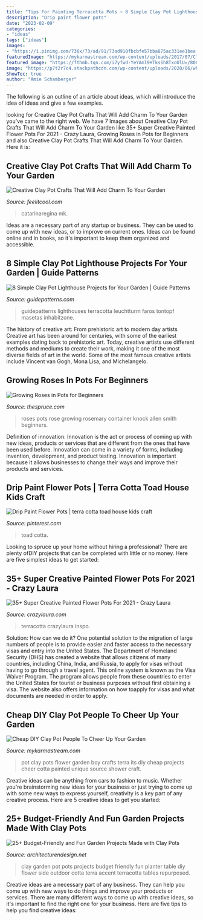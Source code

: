 ```yaml
---
title: "Tips For Painting Terracotta Pots ~ 8 Simple Clay Pot Lighthouse Projects For Your Garden"
description: "Drip paint flower pots"
date: "2023-02-09"
categories:
- "ideas"
tags: ["ideas"]
images:
- "https://i.pinimg.com/736x/73/ad/91/73ad910fbcbfe57bba875ac331ee1bea.jpg"
featuredImage: "https://mykarmastream.com/wp-content/uploads/2017/07/Clay-Pot-People-7-535x673.jpg"
featured_image: "https://fthmb.tqn.com/i7yfwd-YeYAml9HTksSh8TxoUlU=/800x713/filters:fill(auto,1)/knockoutrosePAS-56a1be593df78cf7726d8d22.jpg"
image: "https://p7t2r7c4.stackpathcdn.com/wp-content/uploads/2020/06/white-painted-clay-pot-inspo.jpg"
ShowToc: true
author: "Amie Schamberger"
---
```



The following is an outline of an article about ideas, which will introduce the idea of ideas and give a few examples.

	

		
looking for Creative Clay Pot Crafts That Will Add Charm To Your Garden you've came to the right web. We have 7 Images about Creative Clay Pot Crafts That Will Add Charm To Your Garden like 35+ Super Creative Painted Flower Pots For 2021 - Crazy Laura, Growing Roses in Pots for Beginners and also Creative Clay Pot Crafts That Will Add Charm To Your Garden. Here it is:
		
    
## Creative Clay Pot Crafts That Will Add Charm To Your Garden

<img loading=lazy src="https://feelitcool.com/wp-content/uploads/2016/05/78625e54cf1f8531b7a48822a7357aef.jpg" onerror="this.onerror=null;this.src='https://tse4.mm.bing.net/th?id=OIP.JhmfPqyn_ml5TkYcuNGvkAHaKS&amp;pid=15.1';" alt="Creative Clay Pot Crafts That Will Add Charm To Your Garden">

_Source: feelitcool.com_

>catarinaregina mk. 

	

Ideas are a necessary part of any startup or business. They can be used to come up with new ideas, or to improve on current ones. Ideas can be found online and in books, so it's important to keep them organized and accessible.

    
## 8 Simple Clay Pot Lighthouse Projects For Your Garden | Guide Patterns

<img loading=lazy src="https://www.guidepatterns.com/wp-content/uploads/2016/08/Clay-Pot-Lighthouse-Tutorial.jpg" onerror="this.onerror=null;this.src='https://tse3.mm.bing.net/th?id=OIP.D0dyXrX0OZ_fgw2mex7fMAHaNI&amp;pid=15.1';" alt="8 Simple Clay Pot Lighthouse Projects for Your Garden | Guide Patterns">

_Source: guidepatterns.com_

>guidepatterns lighthouses terracotta leuchtturm faros tontopf masetas inhabitzone. 

	

The history of creative art: From prehistoric art to modern day artists
Creative art has been around for centuries, with some of the earliest examples dating back to prehistoric art. Today, creative artists use different methods and mediums to create their work, making it one of the most diverse fields of art in the world. Some of the most famous creative artists include Vincent van Gogh, Mona Lisa, and Michelangelo.

    
## Growing Roses In Pots For Beginners

<img loading=lazy src="https://fthmb.tqn.com/i7yfwd-YeYAml9HTksSh8TxoUlU=/800x713/filters:fill(auto,1)/knockoutrosePAS-56a1be593df78cf7726d8d22.jpg" onerror="this.onerror=null;this.src='https://tse3.mm.bing.net/th?id=OIP.YwPCje6r3wB8v-BXO9VLvAHaGm&amp;pid=15.1';" alt="Growing Roses in Pots for Beginners">

_Source: thespruce.com_

>roses pots rose growing rosemary container knock allen smith beginners. 

	

Definition of innovation:
Innovation is the act or process of coming up with new ideas, products or services that are different from the ones that have been used before. Innovation can come in a variety of forms, including invention, development, and product testing. Innovation is important because it allows businesses to change their ways and improve their products and services.

    
## Drip Paint Flower Pots | Terra Cotta Toad House Kids Craft

<img loading=lazy src="https://i.pinimg.com/736x/73/ad/91/73ad910fbcbfe57bba875ac331ee1bea.jpg" onerror="this.onerror=null;this.src='https://tse3.mm.bing.net/th?id=OIP.8f4v0Ijh73Is_3u8_xQxmQHaLL&amp;pid=15.1';" alt="Drip Paint Flower Pots | terra cotta toad house kids craft">

_Source: pinterest.com_

>toad cotta. 

	

Looking to spruce up your home without hiring a professional? There are plenty ofDIY projects that can be completed with little or no money. Here are five simplest ideas to get started: 

    
## 35+ Super Creative Painted Flower Pots For 2021 - Crazy Laura

<img loading=lazy src="https://p7t2r7c4.stackpathcdn.com/wp-content/uploads/2020/06/white-painted-clay-pot-inspo.jpg" onerror="this.onerror=null;this.src='https://tse3.mm.bing.net/th?id=OIP.yXt3fsB-Pv_8QUWv_N_5YQHaLH&amp;pid=15.1';" alt="35+ Super Creative Painted Flower Pots For 2021 - Crazy Laura">

_Source: crazylaura.com_

>terracotta crazylaura inspo. 

	

Solution: How can we do it?
One potential solution to the migration of large numbers of people is to provide easier and faster access to the necessary visas and entry into the United States. The Department of Homeland Security (DHS) has created a website that allows citizens of many countries, including China, India, and Russia, to apply for visas without having to go through a travel agent. This online system is known as the Visa Waiver Program. The program allows people from these countries to enter the United States for tourist or business purposes without first obtaining a visa. The website also offers information on how toapply for visas and what documents are needed in order to apply.

    
## Cheap DIY Clay Pot People To Cheer Up Your Garden

<img loading=lazy src="https://mykarmastream.com/wp-content/uploads/2017/07/Clay-Pot-People-7-535x673.jpg" onerror="this.onerror=null;this.src='https://tse1.mm.bing.net/th?id=OIP.lSojEjdc7HLLMkUYfMV2LAHaJU&amp;pid=15.1';" alt="Cheap DIY Clay Pot People To Cheer Up Your Garden">

_Source: mykarmastream.com_

>pot clay pots flower garden boy crafts terra its diy cheap projects cheer cotta painted unique source shower craft. 

	

Creative ideas can be anything from cars to fashion to music. Whether you're brainstorming new ideas for your business or just trying to come up with some new ways to express yourself, creativity is a key part of any creative process. Here are 5 creative ideas to get you started:

    
## 25+ Budget-Friendly And Fun Garden Projects Made With Clay Pots

<img loading=lazy src="http://cdn.architecturendesign.net/wp-content/uploads/2015/05/AD-Clay-Pot-Garden-Projects-16.jpg" onerror="this.onerror=null;this.src='https://tse3.mm.bing.net/th?id=OIP.w16X7xbOGATCts3CwmyuPgHaLR&amp;pid=15.1';" alt="25+ Budget-Friendly and Fun Garden Projects Made with Clay Pots">

_Source: architecturendesign.net_

>clay garden pot pots projects budget friendly fun planter table diy flower side outdoor cotta terra accent terracotta tables repurposed. 

	

Creative ideas are a necessary part of any business. They can help you come up with new ways to do things and improve your products or services. There are many different ways to come up with creative ideas, so it's important to find the right one for your business. Here are five tips to help you find creative ideas: 

